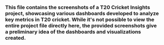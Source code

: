 
### This file contains the screenshots of a T20 Cricket Insights project, showcasing various dashboards developed to analyze key metrics in T20 cricket. While it's not possible to view the entire project file directly here, the provided screenshots give a preliminary idea of the dashboards and visualizations created.

